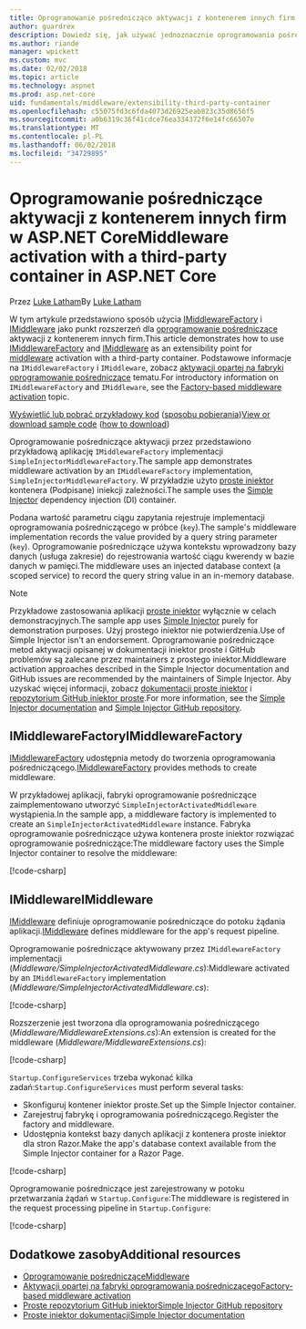 ```yaml
---
title: Oprogramowanie pośredniczące aktywacji z kontenerem innych firm w ASP.NET Core
author: guardrex
description: Dowiedz się, jak używać jednoznacznie oprogramowania pośredniczącego z aktywacją opartą na fabryki i kontener innych firm w ASP.NET Core.
ms.author: riande
manager: wpickett
ms.custom: mvc
ms.date: 02/02/2018
ms.topic: article
ms.technology: aspnet
ms.prod: asp.net-core
uid: fundamentals/middleware/extensibility-third-party-container
ms.openlocfilehash: c55075fd3c6fda4073d26925eab823c35d8656f5
ms.sourcegitcommit: a0b6319c36f41cdce76ea334372f6e14fc66507e
ms.translationtype: MT
ms.contentlocale: pl-PL
ms.lasthandoff: 06/02/2018
ms.locfileid: "34729895"
---
```

# <a name="middleware-activation-with-a-third-party-container-in-aspnet-core"></a><span data-ttu-id="3c3ce-103">Oprogramowanie pośredniczące aktywacji z kontenerem innych firm w ASP.NET Core</span><span class="sxs-lookup"><span data-stu-id="3c3ce-103">Middleware activation with a third-party container in ASP.NET Core</span></span>

<span data-ttu-id="3c3ce-104">Przez [Luke Latham](https://github.com/guardrex)</span><span class="sxs-lookup"><span data-stu-id="3c3ce-104">By [Luke Latham](https://github.com/guardrex)</span></span>

<span data-ttu-id="3c3ce-105">W tym artykule przedstawiono sposób użycia [IMiddlewareFactory](/dotnet/api/microsoft.aspnetcore.http.imiddlewarefactory) i [IMiddleware](/dotnet/api/microsoft.aspnetcore.http.imiddleware) jako punkt rozszerzeń dla [oprogramowanie pośredniczące](xref:fundamentals/middleware/index) aktywacji z kontenerem innych firm.</span><span class="sxs-lookup"><span data-stu-id="3c3ce-105">This article demonstrates how to use [IMiddlewareFactory](/dotnet/api/microsoft.aspnetcore.http.imiddlewarefactory) and [IMiddleware](/dotnet/api/microsoft.aspnetcore.http.imiddleware) as an extensibility point for [middleware](xref:fundamentals/middleware/index) activation with a third-party container.</span></span> <span data-ttu-id="3c3ce-106">Podstawowe informacje na `IMiddlewareFactory` i `IMiddleware`, zobacz [aktywacji opartej na fabryki oprogramowanie pośredniczące](xref:fundamentals/middleware/extensibility) tematu.</span><span class="sxs-lookup"><span data-stu-id="3c3ce-106">For introductory information on `IMiddlewareFactory` and `IMiddleware`, see the [Factory-based middleware activation](xref:fundamentals/middleware/extensibility) topic.</span></span>

<span data-ttu-id="3c3ce-107">[Wyświetlić lub pobrać przykładowy kod](https://github.com/aspnet/Docs/tree/master/aspnetcore/fundamentals/middleware/extensibility-third-party-container/sample) ([sposobu pobierania](xref:tutorials/index#how-to-download-a-sample))</span><span class="sxs-lookup"><span data-stu-id="3c3ce-107">[View or download sample code](https://github.com/aspnet/Docs/tree/master/aspnetcore/fundamentals/middleware/extensibility-third-party-container/sample) ([how to download](xref:tutorials/index#how-to-download-a-sample))</span></span>

<span data-ttu-id="3c3ce-108">Oprogramowanie pośredniczące aktywacji przez przedstawiono przykładową aplikację `IMiddlewareFactory` implementacji `SimpleInjectorMiddlewareFactory`.</span><span class="sxs-lookup"><span data-stu-id="3c3ce-108">The sample app demonstrates middleware activation by an `IMiddlewareFactory` implementation, `SimpleInjectorMiddlewareFactory`.</span></span> <span data-ttu-id="3c3ce-109">W przykładzie użyto [proste iniektor](https://simpleinjector.org) kontenera (Podpisane) iniekcji zależności.</span><span class="sxs-lookup"><span data-stu-id="3c3ce-109">The sample uses the [Simple Injector](https://simpleinjector.org) dependency injection (DI) container.</span></span>

<span data-ttu-id="3c3ce-110">Podana wartość parametru ciągu zapytania rejestruje implementacji oprogramowania pośredniczącego w próbce (`key`).</span><span class="sxs-lookup"><span data-stu-id="3c3ce-110">The sample's middleware implementation records the value provided by a query string parameter (`key`).</span></span> <span data-ttu-id="3c3ce-111">Oprogramowanie pośredniczące używa kontekstu wprowadzony bazy danych (usługa zakresie) do rejestrowania wartość ciągu kwerendy w bazie danych w pamięci.</span><span class="sxs-lookup"><span data-stu-id="3c3ce-111">The middleware uses an injected database context (a scoped service) to record the query string value in an in-memory database.</span></span>

> [!NOTE]
> <span data-ttu-id="3c3ce-112">Przykładowe zastosowania aplikacji [proste iniektor](https://github.com/simpleinjector/SimpleInjector) wyłącznie w celach demonstracyjnych.</span><span class="sxs-lookup"><span data-stu-id="3c3ce-112">The sample app uses [Simple Injector](https://github.com/simpleinjector/SimpleInjector) purely for demonstration purposes.</span></span> <span data-ttu-id="3c3ce-113">Użyj prostego iniektor nie potwierdzenia.</span><span class="sxs-lookup"><span data-stu-id="3c3ce-113">Use of Simple Injector isn't an endorsement.</span></span> <span data-ttu-id="3c3ce-114">Oprogramowanie pośredniczące metod aktywacji opisanej w dokumentacji iniektor proste i GitHub problemów są zalecane przez maintainers z prostego iniektor.</span><span class="sxs-lookup"><span data-stu-id="3c3ce-114">Middleware activation approaches described in the Simple Injector documentation and GitHub issues are recommended by the maintainers of Simple Injector.</span></span> <span data-ttu-id="3c3ce-115">Aby uzyskać więcej informacji, zobacz [dokumentacji proste iniektor](https://simpleinjector.readthedocs.io/en/latest/index.html) i [repozytorium GitHub iniektor proste](https://github.com/simpleinjector/SimpleInjector).</span><span class="sxs-lookup"><span data-stu-id="3c3ce-115">For more information, see the [Simple Injector documentation](https://simpleinjector.readthedocs.io/en/latest/index.html) and [Simple Injector GitHub repository](https://github.com/simpleinjector/SimpleInjector).</span></span>

## <a name="imiddlewarefactory"></a><span data-ttu-id="3c3ce-116">IMiddlewareFactory</span><span class="sxs-lookup"><span data-stu-id="3c3ce-116">IMiddlewareFactory</span></span>

<span data-ttu-id="3c3ce-117">[IMiddlewareFactory](/dotnet/api/microsoft.aspnetcore.http.imiddlewarefactory) udostępnia metody do tworzenia oprogramowania pośredniczącego.</span><span class="sxs-lookup"><span data-stu-id="3c3ce-117">[IMiddlewareFactory](/dotnet/api/microsoft.aspnetcore.http.imiddlewarefactory) provides methods to create middleware.</span></span>

<span data-ttu-id="3c3ce-118">W przykładowej aplikacji, fabryki oprogramowanie pośredniczące zaimplementowano utworzyć `SimpleInjectorActivatedMiddleware` wystąpienia.</span><span class="sxs-lookup"><span data-stu-id="3c3ce-118">In the sample app, a middleware factory is implemented to create an `SimpleInjectorActivatedMiddleware` instance.</span></span> <span data-ttu-id="3c3ce-119">Fabryka oprogramowanie pośredniczące używa kontenera proste iniektor rozwiązać oprogramowanie pośredniczące:</span><span class="sxs-lookup"><span data-stu-id="3c3ce-119">The middleware factory uses the Simple Injector container to resolve the middleware:</span></span>

[!code-csharp[](extensibility-third-party-container/sample/Middleware/SimpleInjectorMiddlewareFactory.cs?name=snippet1&highlight=5-8,12)]

## <a name="imiddleware"></a><span data-ttu-id="3c3ce-120">IMiddleware</span><span class="sxs-lookup"><span data-stu-id="3c3ce-120">IMiddleware</span></span>

<span data-ttu-id="3c3ce-121">[IMiddleware](/dotnet/api/microsoft.aspnetcore.http.imiddleware) definiuje oprogramowanie pośredniczące do potoku żądania aplikacji.</span><span class="sxs-lookup"><span data-stu-id="3c3ce-121">[IMiddleware](/dotnet/api/microsoft.aspnetcore.http.imiddleware) defines middleware for the app's request pipeline.</span></span>

<span data-ttu-id="3c3ce-122">Oprogramowanie pośredniczące aktywowany przez `IMiddlewareFactory` implementacji (*Middleware/SimpleInjectorActivatedMiddleware.cs*):</span><span class="sxs-lookup"><span data-stu-id="3c3ce-122">Middleware activated by an `IMiddlewareFactory` implementation (*Middleware/SimpleInjectorActivatedMiddleware.cs*):</span></span>

[!code-csharp[](extensibility-third-party-container/sample/Middleware/SimpleInjectorActivatedMiddleware.cs?name=snippet1)]

<span data-ttu-id="3c3ce-123">Rozszerzenie jest tworzona dla oprogramowania pośredniczącego (*Middleware/MiddlewareExtensions.cs*):</span><span class="sxs-lookup"><span data-stu-id="3c3ce-123">An extension is created for the middleware (*Middleware/MiddlewareExtensions.cs*):</span></span>

[!code-csharp[](extensibility-third-party-container/sample/Middleware/MiddlewareExtensions.cs?name=snippet1)]

<span data-ttu-id="3c3ce-124">`Startup.ConfigureServices` trzeba wykonać kilka zadań:</span><span class="sxs-lookup"><span data-stu-id="3c3ce-124">`Startup.ConfigureServices` must perform several tasks:</span></span>

* <span data-ttu-id="3c3ce-125">Skonfiguruj kontener iniektor proste.</span><span class="sxs-lookup"><span data-stu-id="3c3ce-125">Set up the Simple Injector container.</span></span>
* <span data-ttu-id="3c3ce-126">Zarejestruj fabrykę i oprogramowania pośredniczącego.</span><span class="sxs-lookup"><span data-stu-id="3c3ce-126">Register the factory and middleware.</span></span>
* <span data-ttu-id="3c3ce-127">Udostępnia kontekst bazy danych aplikacji z kontenera proste iniektor dla stron Razor.</span><span class="sxs-lookup"><span data-stu-id="3c3ce-127">Make the app's database context available from the Simple Injector container for a Razor Page.</span></span>

[!code-csharp[](extensibility-third-party-container/sample/Startup.cs?name=snippet1)]

<span data-ttu-id="3c3ce-128">Oprogramowanie pośredniczące jest zarejestrowany w potoku przetwarzania żądań w `Startup.Configure`:</span><span class="sxs-lookup"><span data-stu-id="3c3ce-128">The middleware is registered in the request processing pipeline in `Startup.Configure`:</span></span>

[!code-csharp[](extensibility-third-party-container/sample/Startup.cs?name=snippet2&highlight=13)]

## <a name="additional-resources"></a><span data-ttu-id="3c3ce-129">Dodatkowe zasoby</span><span class="sxs-lookup"><span data-stu-id="3c3ce-129">Additional resources</span></span>

* [<span data-ttu-id="3c3ce-130">Oprogramowanie pośredniczące</span><span class="sxs-lookup"><span data-stu-id="3c3ce-130">Middleware</span></span>](xref:fundamentals/middleware/index)
* [<span data-ttu-id="3c3ce-131">Aktywacji opartej na fabryki oprogramowania pośredniczącego</span><span class="sxs-lookup"><span data-stu-id="3c3ce-131">Factory-based middleware activation</span></span>](xref:fundamentals/middleware/extensibility)
* [<span data-ttu-id="3c3ce-132">Proste repozytorium GitHub iniektor</span><span class="sxs-lookup"><span data-stu-id="3c3ce-132">Simple Injector GitHub repository</span></span>](https://github.com/simpleinjector/SimpleInjector)
* [<span data-ttu-id="3c3ce-133">Proste iniektor dokumentacji</span><span class="sxs-lookup"><span data-stu-id="3c3ce-133">Simple Injector documentation</span></span>](https://simpleinjector.readthedocs.io/en/latest/index.html)
